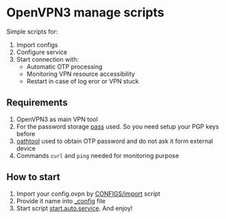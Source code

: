 # OpenVPN3 manage scripts

Simple scripts for:
1. Import configs
2. Configure service
3. Start connection with:
   - Automatic OTP processing
   - Monitoring VPN resource accessibility
   - Restart in case of log eror or VPN stuck

## Requirements

1. OpenVPN3 as main VPN tool
2. For the password storage [pass](https://www.passwordstore.org/) used. So you need setup your PGP keys before
3. [oathtool](https://www.nongnu.org/oath-toolkit/oathtool.1.html) used to obtain OTP password and do not ask it form external device
4. Commands `curl` and `ping` needed for monitoring purpose

## How to start

1. Import your config.ovpn by [CONFIGS/import]() script
2. Provide it name into [_config]() file
3. Start script [start.auto.service](). And enjoy!